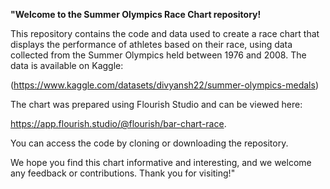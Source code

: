 **"Welcome to the Summer Olympics Race Chart repository!**

This repository contains the code and data used to create a race chart that displays the performance of athletes based on their race, using data collected from the Summer Olympics held between 1976 and 2008. The data is available on Kaggle:

(https://www.kaggle.com/datasets/divyansh22/summer-olympics-medals)

The chart was prepared using Flourish Studio and can be viewed here:

https://app.flourish.studio/@flourish/bar-chart-race.



You can access the code by cloning or downloading the repository.

We hope you find this chart informative and interesting, and we welcome any feedback or contributions. Thank you for visiting!"
